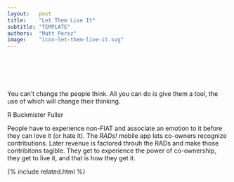 ```yaml
---
layout:   post
title:    "Let Them Live It"
subtitle: "TEMPLATE"
authors:  "Matt Perez"
image:    "icon-let-them-live-it.svg"
---
```


<div style="display:none;">
 <p>People have to experience non-<span class='_paradigm'>FIAT</span> and associate an emotion to it before they can love it.</p>
</div>

<h1>&nbsp;</h1>
  <div class="_center">
   <div class="_citation">
    <p>You can&rsquo;t change the people think. All you can do is give them a tool, the use of which will change their thinking.</p>
    <p id="_signature">R Buckmister Fuller</p>
   </div>
  </div>
 <p>People have to experience non-<span class='_paradigm'>FIAT</span> and associate an emotion to it before they can love it (or hate it). The <em><span class='_paradigm'>RAD</span>s!</em> mobile app lets co-owners recognize contributions. Later revenue is factored throuh the <span class='_paradigm'>RAD</span>s and make those contribitons tagible. They get to experience the power of co-ownership, they get to live it, and that is how they get it.</p>

{% include related.html %}